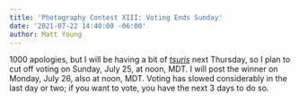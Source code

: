 ```yaml
---
title: 'Photography Contest XIII: Voting Ends Sunday'
date: '2021-07-22 14:40:00 -06:00'
author: Matt Young
---
```


1000 apologies, but I will be having a bit of <a href="https://www.merriam-webster.com/dictionary/tsuris"><i>tsuris</i></a> next Thursday, so I plan to cut off voting on Sunday, July 25, at noon, MDT. I will post the winner on Monday, July 26, also at noon, MDT. Voting has slowed considerably in the last day or two; if you want to vote, you have the next 3 days to do so.  
